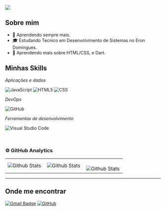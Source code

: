 ![](https://komarev.com/ghpvc/?username=iuricode&color=006bed)

## Sobre mim

- 🤔 Aprendendo sempre mais.
- 🎓 Estudando Tecnico em Desenvolvimento de Sistemas no Eron Domingues.
- 🌱 Aprendendo mais sobre HTML/CSS, e Dart.

## Minhas Skills

*Aplicações e dados*

![JavaScript](https://img.shields.io/badge/-JavaScript-333333?style=flat&logo=javascript)
![HTML5](https://img.shields.io/badge/-HTML5-333333?style=flat&logo=HTML5)
![CSS](https://img.shields.io/badge/-CSS-333333?style=flat&logo=CSS3&logoColor=1572B6)

*DevOps*

![GitHub](https://img.shields.io/badge/-GitHub-333333?style=flat&logo=github)

*Ferramentas de desenvolvimento*

![Visual Studio Code](https://img.shields.io/badge/-Visual%20Studio%20Code-333333?style=flat&logo=visual-studio-code&logoColor=007ACC)

<br/>

### ⚙ GitHub Analytics

<table>
  <tr>
    <td>
      <img
        align="left"
        src="https://github-readme-stats.vercel.app/api?username=SrTiarles&theme=dark&hide_border=false&include_all_commits=true"
        alt="Github Stats"
      />
    </td>
    <td>
      <img
        align="left"
        src="https://github-readme-stats.vercel.app/api/top-langs/?username=SrTiarles&theme=dark&hide_border=false&include_all_commits=true&count_private=true&layout=compact"
        alt="Github Stats"
      />
    </td>
    <td>
      <br />
      <img
        align="left"
        src="https://github-readme-streak-stats.herokuapp.com/?user=SrTiarles&theme=dark&hide_border=false"
        alt="Github Stats"
      />
    </td>
  </tr>
</table>

--- 


## Onde me encontrar

[![Gmail Badge](https://img.shields.io/badge/-renantiarles@email.com-006bed?style=flat-square&logo=Gmail&logoColor=white&link=mailto:SEU-EMAIL)](mailto:renantiarles@gmail.com)
[![GitHub](https://img.shields.io/github/followers/SrTiarles?label=follow&style=social)](https://github.com/SrTiarles)

